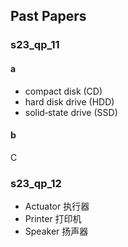 ## Past Papers
### s23_qp_11
#### a
- compact disk (CD)
- hard disk drive (HDD) 
- solid‑state drive (SSD)
#### b
C

### s23_qp_12
- Actuator 
 执行器
- Printer 
 打印机
- Speaker
 扬声器